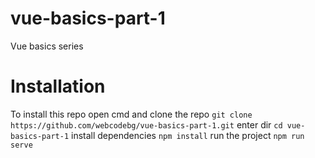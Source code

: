 # vue-basics-part-1
Vue basics series

# Installation
To install this repo open cmd and clone the repo
`git clone https://github.com/webcodebg/vue-basics-part-1.git`
enter dir
`cd vue-basics-part-1`
install dependencies
`npm install`
run the project
`npm run serve`
